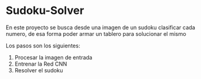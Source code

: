 # Sudoku-Solver
En este proyecto se busca desde una imagen de un sudoku clasificar cada numero,
de esa forma poder armar un tablero para solucionar el mismo

Los pasos son los siguientes:
  1. Procesar la imagen de entrada
  2. Entrenar la Red CNN
  3. Resolver el sudoku
  
